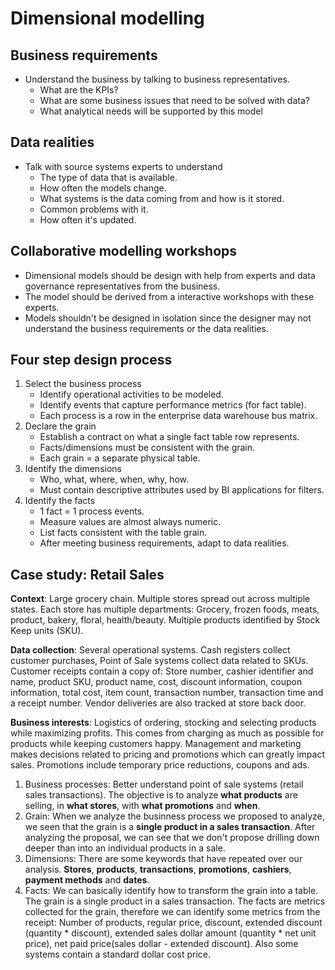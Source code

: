 # Dimensional modelling 

## Business requirements 

- Understand the business by talking to business representatives. 
    - What are the KPIs?
    - What are some business issues that need to be solved with data?
    - What analytical needs will be supported by this model

## Data realities

- Talk with source systems experts to understand 
    - The type of data that is available.
    - How often the models change.
    - What systems is the data coming from and how is it stored.
    - Common problems with it.
    - How often it's updated.

## Collaborative modelling workshops

- Dimensional models should be design with help from experts and data governance representatives from the business.
- The model should be derived from a interactive workshops with these experts.
- Models shouldn't be designed in isolation since the designer may not understand the business requirements or the data realities.

## Four step design process

1. Select the business process
    - Identify operational activities to be modeled.
    - Identify events that capture performance metrics (for fact table).
    - Each process is a row in the enterprise data warehouse bus matrix.
2. Declare the grain
    - Establish a contract on what a single fact table row represents.
    - Facts/dimensions must be consistent with the grain.
    - Each grain = a separate physical table.
3. Identify the dimensions
    - Who, what, where, when, why, how.
    - Must contain descriptive attributes used by BI applications for filters.
4. Identify the facts
    - 1 fact = 1 process events. 
    - Measure values are almost always numeric.
    - List facts consistent with the table grain.
    - After meeting business requirements, adapt to data realities.

## Case study: Retail Sales

**Context**: Large grocery chain. Multiple stores spread out across multiple states. Each store has multiple departments: Grocery, frozen foods, meats, product, bakery, floral, health/beauty. Multiple products identified by Stock Keep units (SKU).

**Data collection**: Several operational systems. Cash registers collect customer purchases, Point of Sale systems collect data related to SKUs. Customer receipts contain a copy of: Store number, cashier identifier and name, product SKU, product name, cost, discount information, coupon information, total cost, item count, transaction number, transaction time and a receipt number. Vendor deliveries are also tracked at store back door.

**Business interests**: Logistics of ordering, stocking and selecting products while maximizing profits. This comes from charging as much as possible for products while keeping customers happy. Management and marketing makes decisions related to pricing and promotions which can greatly impact sales. Promotions include temporary price reductions, coupons and ads.

1. Business processes: Better understand point of sale systems (retail sales transactions). The objective is to analyze **what products** are selling, in **what stores**, with **what promotions** and **when**.
2. Grain: When we analyze the businness process we proposed to analyze, we seen that the grain is a **single product in a sales transaction**. After analyzing the proposal, we can see that we don't propose drilling down deeper than into an individual products in a sale.
3. Dimensions: There are some keywords that have repeated over our analysis. **Stores**, **products**, **transactions**, **promotions**, **cashiers**, **payment methods** and **dates**.
4. Facts: We can basically identify how to transform the grain into a table. The grain is a single product in a sales transaction. The facts are metrics collected for the grain, therefore we can identify some metrics from the receipt: Number of products, regular price, discount, extended discount (quantity * discount), extended sales dollar amount (quantity * net unit price), net paid price(sales dollar - extended discount). Also some systems contain a standard dollar cost price.